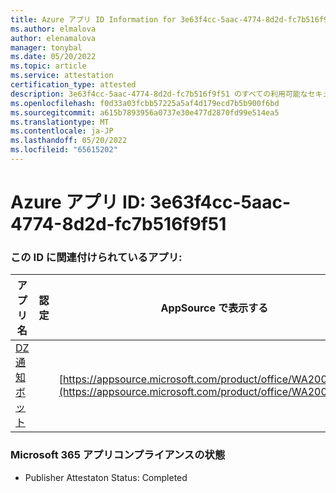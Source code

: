 ```yaml
---
title: Azure アプリ ID Information for 3e63f4cc-5aac-4774-8d2d-fc7b516f9f51
ms.author: elmalova
author: elenamalova
manager: tonybal
ms.date: 05/20/2022
ms.topic: article
ms.service: attestation
certification_type: attested
description: 3e63f4cc-5aac-4774-8d2d-fc7b516f9f51 のすべての利用可能なセキュリティとコンプライアンス情報。
ms.openlocfilehash: f0d33a03fcbb57225a5af4d179ecd7b5b900f6bd
ms.sourcegitcommit: a615b7893956a0737e30e477d2870fd99e514ea5
ms.translationtype: MT
ms.contentlocale: ja-JP
ms.lasthandoff: 05/20/2022
ms.locfileid: "65615202"
---
```

# <a name="azure-app-id-3e63f4cc-5aac-4774-8d2d-fc7b516f9f51"></a>Azure アプリ ID: 3e63f4cc-5aac-4774-8d2d-fc7b516f9f51


### <a name="apps-associated-with-this-id"></a>この ID に関連付けられているアプリ:
| **アプリ名** | **認定** | **AppSource で表示する** |
|--------------|---------------|-----------------------|
| [DZ 通知ボット](../forward/WA200003839.md) |  | [https://appsource.microsoft.com/product/office/WA200003839](https://appsource.microsoft.com/product/office/WA200003839) |

### <a name="microsoft-365-app-compliance-status"></a>Microsoft 365 アプリコンプライアンスの状態
- Publisher Attestaton Status: Completed

